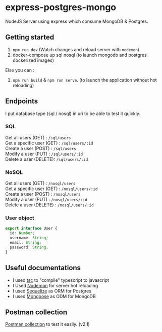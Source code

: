# express-postgres-mongo

NodeJS Server using express which consume MongoDB & Postgres.

## Getting started

1. `npm run dev` (Watch changes and reload server with `nodemon`)
2. docker-compose up sql nosql (to launch mongodb and postgres dockerized images)

Else you can :

1. `npm run build` & `npm run serve`. (to launch the application without hot reloading)

## Endpoints

I put database type (sql / nosql) in uri to be able to test it quickly.

### SQL

Get all users (GET) : `/sql/users`  
Get a specific user (GET) : `/sql/users/:id`  
Create a user (POST) : `/sql/users`  
Modify a user (PUT) : `/sql/users/:id`  
Delete a user (DELETE): `/sql/users/:id`

### NoSQL

Get all users (GET) : `/nosql/users`  
Get a specific user (GET) : `/nosql/users/:id`  
Create a user (POST) : `/nosql/users`  
Modify a user (PUT) : `/nosql/users/:id`  
Delete a user (DELETE) : `/nosql/users/:id`

### User object

```typescript
export interface User {
  id: Number;
  username: String;
  email: String;
  password: String;
}
```

## Useful documentations

- I used [tsc](https://www.typescriptlang.org/docs/handbook/compiler-options.html) to "compile" typescript to javascript
- I Used [Nodemon](https://www.npmjs.com/package/nodemon) for server hot reloading
- I used [Sequelize](https://sequelize.org/docs/v6/getting-started/) as ORM for Postgres
- I used [Mongoose](https://mongoosejs.com/docs/guide.html) as ODM for MongoDB

## Postman collection

[Postman collection](./sql_vs_nosql.postman.json) to test it easily. (v2.1)
